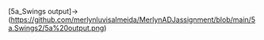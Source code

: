 

[5a_Swings output]->(https://github.com/merlynluvisalmeida/MerlynADJassignment/blob/main/5a.Swings2/5a%20output.png)
